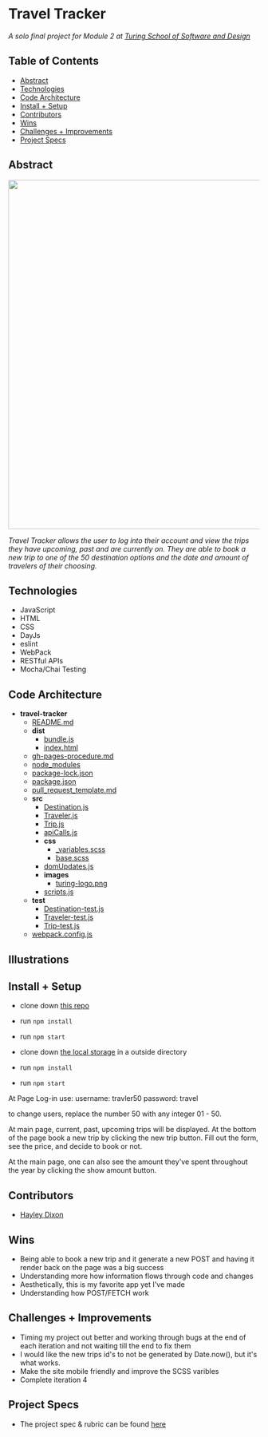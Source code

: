 

# Travel Tracker
_A solo final project for Module 2 at [Turing School of Software and Design](turing.edu)_


## Table of Contents
  - [Abstract](#abstract)
  - [Technologies](#technologies)
  - [Code Architecture](#code-architecture)
  - [Install + Setup](#set-up)
  - [Contributors](#contributors)
  - [Wins](#wins)
  - [Challenges + Improvements](#challenges+Improvements)
  - [Project Specs](#project-specs)

## Abstract


<div align="center">
  <img src="https://user-images.githubusercontent.com/78764587/128980371-b5fe61b9-b357-4866-aedc-4f319ea9dcc1.gif" width="700" align="center">
</div>

_Travel Tracker allows the user to log into their account and view the trips they have upcoming, past and are currently on. They are able to book a new trip to one of the 50 destination options and the date and amount of travelers of their choosing._

## Technologies
- JavaScript
- HTML
- CSS
- DayJs
- eslint
- WebPack
- RESTful APIs
- Mocha/Chai Testing

## Code Architecture
- __travel\-tracker__
   - [README.md](README.md)
   - __dist__
     - [bundle.js](dist/bundle.js)
     - [index.html](dist/index.html)
   - [gh\-pages\-procedure.md](gh-pages-procedure.md)
   - [node\_modules](node_modules)
   - [package\-lock.json](package-lock.json)
   - [package.json](package.json)
   - [pull\_request\_template.md](pull_request_template.md)
   - __src__
     - [Destination.js](src/Destination.js)
     - [Traveler.js](src/Traveler.js)
     - [Trip.js](src/Trip.js)
     - [apiCalls.js](src/apiCalls.js)
     - __css__
       - [\_variables.scss](src/css/_variables.scss)
       - [base.scss](src/css/base.scss)
     - [domUpdates.js](src/domUpdates.js)
     - __images__
       - [turing\-logo.png](src/images/turing-logo.png)
     - [scripts.js](src/scripts.js)
   - __test__
     - [Destination\-test.js](test/Destination-test.js)
     - [Traveler\-test.js](test/Traveler-test.js)
     - [Trip\-test.js](test/Trip-test.js)
   - [webpack.config.js](webpack.config.js)
<!-- Tree created using md-file-tree -->

## Illustrations




## Install + Setup

  - clone down [this repo](https://github.com/hheyhhay/travel-tracker) 
  - run ``npm install``
  - run ``npm start``
  
  - clone down [the local storage](https://github.com/turingschool-examples/travel-tracker-api) in a outside directory
  - run ``npm install``
  - run ``npm start``

At Page Log-in use:
  username: travler50
  password: travel
  
  to change users, replace the number 50 with any integer 01 - 50.
  
 At main page, current, past, upcoming trips will be displayed. At the bottom of the page book a new trip by clicking the new trip button. Fill out the form, see the price, and decide to book or not.
 
 At the main page, one can also see the amount they've spent throughout the year by clicking the show amount button. 
  

## Contributors
  - [Hayley Dixon](https://github.com/hheyhhay)

## Wins
  
  - Being able to book a new trip and it generate a new POST and having it render back on the page was a big success
  - Understanding more how information flows through code and changes
  - Aesthetically, this is my favorite app yet I've made
  - Understanding how POST/FETCH work 

## Challenges + Improvements
   - Timing my project out better and working through bugs at the end of each iteration and not waiting till the end to fix them
   - I would like the new trips id's to not be generated by Date.now(), but it's what works. 
   - Make the site mobile friendly and improve the SCSS varibles
   - Complete iteration 4


## Project Specs
  - The project spec & rubric can be found [here](https://frontend.turing.edu/projects/travel-tracker.html)
